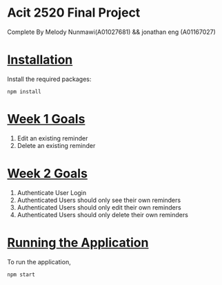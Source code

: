 
# Acit 2520 Final Project
  Complete By Melody Nunmawi(A01027681) && jonathan eng (A01167027)

# <ins>**Installation**</ins>



Install the required packages:

```
npm install
```

# <ins>**Week 1 Goals**</ins>

1. Edit an existing reminder
2. Delete an existing reminder

# <ins>**Week 2 Goals**</ins>

1. Authenticate User Login
2. Authenticated Users should only see their own reminders
3. Authenticated Users should only edit their own reminders
4. Authenticated Users should only delete their own reminders

# <ins>**Running the Application**</ins>

To run the application,

```
npm start
